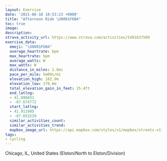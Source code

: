 ```yaml
---
layout: Exercise
date: '2021-06-18 18:53:23 +0000'
title: "Afternoon Ride \U0001F6B4"
toc: true
image:
description:
strava_activity_url: https://www.strava.com/activities/5491637509
exercise_data:
  emoji: "\U0001F6B4"
  average_heartrate: bpm
  max_heartrate: bpm
  average_watts: W
  max_watts: W
  distance_in_miles: 2.6mi
  pace_per_mile: 5m09s/mi
  elevation_high: 182.9m
  elevation_low: 179.6m
  total_elevation_gain_in_feet: 15.4ft
  end_latlng:
  - 41.896031
  - -87.674772
  start_latlng:
  - 41.911905
  - -87.653229
  similar_activities_count:
  similar_activities_trend:
  mapbox_image_url: https://api.mapbox.com/styles/v1/mapbox/streets-v11/static/path-5+787af2-1.0(k%7Cx~Ftw~uOHGEDj%40DhAE~%40GDD%40HAt%40Df%40AN%40d%40Ax%40%40%5C%3FbB%40%5E%3FpCBVEZ%3Ft%40HxMAfCB~CARHz%40%3FxBDnBA%7C%40TQ~%40%5DNINJH%3FPIfDeBp%40UjAs%40zC%7DAbB%7B%40v%40%5BfEi%40xFk%40r%40Sb%40W%5E%5B%60BkBO%40NAA%40DIr%40q%40l%40s%40bA%7B%40zGeEZKNAjA%40lHKnBIjA%3FnAE%7CC%40FFAD_A~AOP%40%40%5Bv%40BBJ%40d%40Ex%40AJBz%40%3FhAGH%40FBBF%40dFDhCArBFvHA%60C%40BCTD%7C%40%40hCBrCAhCBpA%40jKHhEDhPJtP%3FpCEp%40%40C),pin-s-s+e5b22e(-87.65323,41.9119),pin-s-f+89ae00(-87.67478000000001,41.89603000000001)/auto/800x800?access_token=pk.eyJ1Ijoiam9zaGJlY2ttYW4iLCJhIjoiY205eWR2aDd1MWZ6djJrbXc4a3M0bWZleiJ9.XiG9OWkNcZk2QzjJbxLB4A
tags:
- cycling
---
```




Chicago, IL, United States (Elston/North to Elston/Division)
